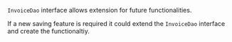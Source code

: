 `InvoiceDao` interface allows extension for future functionalities.

If a new saving feature is required it could extend the `InvoiceDao` interface and create the functionaltiy.